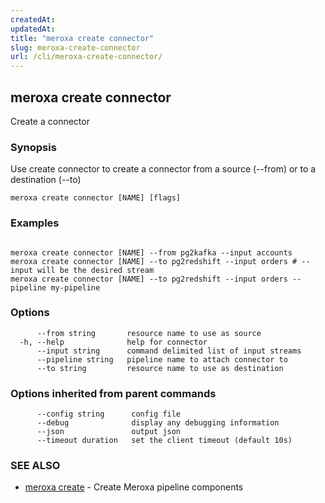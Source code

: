 ```yaml
---
createdAt: 
updatedAt: 
title: "meroxa create connector"
slug: meroxa-create-connector
url: /cli/meroxa-create-connector/
---
```

## meroxa create connector

Create a connector

### Synopsis

Use create connector to create a connector from a source (--from) or to a destination (--to)

```
meroxa create connector [NAME] [flags]
```

### Examples

```

meroxa create connector [NAME] --from pg2kafka --input accounts 
meroxa create connector [NAME] --to pg2redshift --input orders # --input will be the desired stream 
meroxa create connector [NAME] --to pg2redshift --input orders --pipeline my-pipeline

```

### Options

```
      --from string       resource name to use as source
  -h, --help              help for connector
      --input string      command delimited list of input streams
      --pipeline string   pipeline name to attach connector to
      --to string         resource name to use as destination
```

### Options inherited from parent commands

```
      --config string      config file
      --debug              display any debugging information
      --json               output json
      --timeout duration   set the client timeout (default 10s)
```

### SEE ALSO

* [meroxa create](/cli/meroxa-create/)	 - Create Meroxa pipeline components


